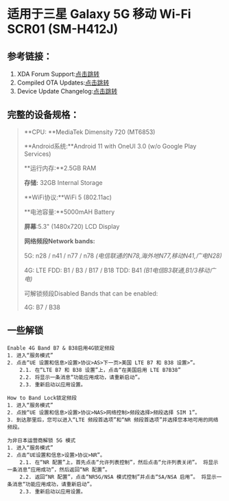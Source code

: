 # 适用于三星 Galaxy 5G 移动 Wi-Fi SCR01 (SM-H412J)

## 参考链接：

1. XDA Forum Support:<a href="https://forum.xda-developers.com/t/please-help-me-to-get-5g-connection-on-galaxy-5g-mobile-wi-fi-scr01.4469827/">点击跳转</a>
2. Compiled OTA Updates:<a href="https://app.box.com/s/hn55vxnurdkvg6zlu8r2nixwhl7f0dg7">点击跳转</a>
3. Device Update Changelog:<a href="https://doc.samsungmobile.com/SCR01/KDI/doc.html">点击跳转</a>

## 完整的设备规格：

> **CPU: **MediaTek Dimensity 720 (MT6853)
>
> **Android系统:**Android 11 with OneUI 3.0 (w/o Google Play Services)
>
> **运行内存:**2.5GB RAM
>
> **存储:** 32GB Internal Storage
>
> **WiFi协议:**WiFi 5 (802.11ac)
>
> **电池容量:**5000mAH Battery
>
> **屏幕**:5.3" (1480x720) LCD Display
>
> **网络频段Network bands:**
>
> 5G: n28 / n41 / n77 / n78  *(电信联通的N78,海外地N77,移动N41,广电N28)*
>
> 4G: LTE FDD: B1 / B3 / B17 / B18 TDD: B41 *(B1电信B3联通,B1/3移动广电)*
>
> 可解锁频段Disabled Bands that can be enabled:
>
> 4G: B7 / B38

## 一些解锁

```
Enable 4G Band B7 & B38启用4G锁定频段
1. 进入“服务模式”
2. 点击“UE 设置和信息>设置>协议>AS>下一页>美国 LTE B7 和 B38 设置>”。
	2.1. 在“LTE B7 和 B38 设置”上，点击“在美国启用 LTE B7B38”
	2.2. 将显示一条消息“功能应用成功，请重新启动”。
	2.3. 重新启动以应用设置。
```

```
How to Band Lock锁定频段
1. 进入“服务模式”
2. 点按“UE 设置和信息>设置>协议>NAS>网络控制>频段选择>频段选择 SIM 1”。
3. 到达那里后，您可以进入“LTE 频段首选项”和“NR 频段首选项”并选择您本地可用的网络频段。
```

```
为非日本运营商解锁 5G 模式
1. 进入“服务模式”
2. 点击“UE设置和信息>设置>协议>NR”。
	2.1. 在“NR 配置”上，首先点击“允许列表控制”，然后点击“允许列表关闭”。 将显示一条消息“应用成功”，然后返回“NR 配置”。
	2.2. 返回“NR 配置”，点击“NR5G/NSA 模式控制”并点击“SA/NSA 启用”。 将显示一条消息“功能应用成功，请重新启动”。
	2.3. 重新启动以应用设置。
```

